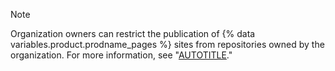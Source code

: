 > [!NOTE]
> Organization owners can restrict the publication of {% data variables.product.prodname_pages %} sites from repositories owned by the organization. For more information, see "[AUTOTITLE](/organizations/managing-organization-settings/managing-the-publication-of-github-pages-sites-for-your-organization)."
